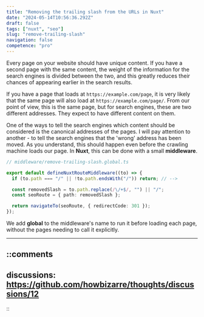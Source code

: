 ```yaml
---
title: "Removing the trailing slash from the URLs in Nuxt"
date: "2024-05-14T10:56:36.292Z"
draft: false
tags: ["nuxt", "seo"]
slug: "remove-trailing-slash"
navigation: false
competence: "pro"
---
```


Every page on your website should have unique content. If you have a second page with the same content, the weight of the information for the search engines is divided between the two, and this greatly reduces their chances of appearing earlier in the search results.

<!-- more -->

If you have a page that loads at `https://example.com/page`, it is very likely that the same page will also load at `https://example.com/page/`. From our point of view, this is the same page, but for search engines, these are two different addresses. They expect to have different content on them.

One of the ways to tell the search engines which content should be considered is the canonical addresses of the pages. I will pay attention to another - to tell the search engines that the 'wrong' address has been moved. As you understand, this should happen even before the crawling machine loads our page. In **Nuxt**, this can be done with a small **middleware**.

```typescript
// middleware/remove-trailing-slash.global.ts

export default defineNuxtRouteMiddleware((to) => {
  if (to.path === "/" || !to.path.endsWith("/")) return; // -->

  const removedSlash = to.path.replace(/\/+$/, "") || "/";
  const seoRoute = { path: removedSlash };

  return navigateTo(seoRoute, { redirectCode: 301 });
});
```

We add **global** to the middleware's name to run it before loading each page, without the pages needing to call it explicitly.

---

::comments
---
discussions: https://github.com/howbizarre/thoughts/discussions/12
---
::
